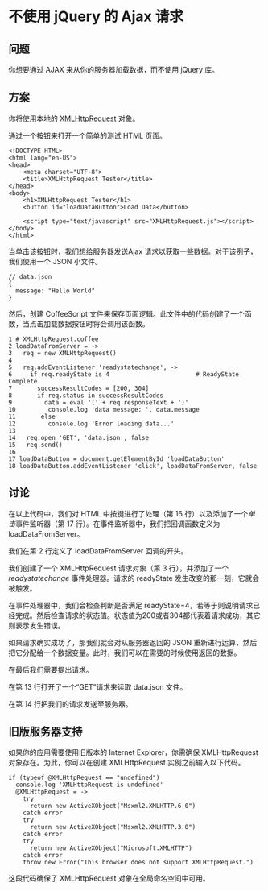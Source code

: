 # 不使用 jQuery 的 Ajax 请求

## 问题

你想要通过 AJAX 来从你的服务器加载数据，而不使用 jQuery 库。

## 方案

你将使用本地的 [XMLHttpRequest](https://en.wikipedia.org/wiki/XMLHttpRequest) 对象。

通过一个按钮来打开一个简单的测试 HTML 页面。

```
<!DOCTYPE HTML>
<html lang="en-US">
<head>
    <meta charset="UTF-8">
    <title>XMLHttpRequest Tester</title>
</head>
<body>
    <h1>XMLHttpRequest Tester</h1>
    <button id="loadDataButton">Load Data</button>

    <script type="text/javascript" src="XMLHttpRequest.js"></script>
</body>
</html>
```

当单击该按钮时，我们想给服务器发送Ajax 请求以获取一些数据。对于该例子，我们使用一个 JSON 小文件。

```
// data.json
{
  message: "Hello World"
}
```

然后，创建 CoffeeScript 文件来保存页面逻辑。此文件中的代码创建了一个函数，当点击加载数据按钮时将会调用该函数。

```
1 # XMLHttpRequest.coffee
2 loadDataFromServer = ->
3   req = new XMLHttpRequest()
4 
5   req.addEventListener 'readystatechange', ->
6     if req.readyState is 4                        # ReadyState Complete
7       successResultCodes = [200, 304]
8       if req.status in successResultCodes
9         data = eval '(' + req.responseText + ')'
10         console.log 'data message: ', data.message
11       else
12         console.log 'Error loading data...'
13 
14   req.open 'GET', 'data.json', false
15   req.send()
16 
17 loadDataButton = document.getElementById 'loadDataButton'
18 loadDataButton.addEventListener 'click', loadDataFromServer, false
```

## 讨论

在以上代码中，我们对 HTML 中按键进行了处理（第 16 行）以及添加了一个*单击*事件监听器（第 17 行）。在事件监听器中，我们把回调函数定义为 loadDataFromServer。

我们在第 2 行定义了 loadDataFromServer 回调的开头。

我们创建了一个 XMLHttpRequest 请求对象（第 3 行），并添加了一个 *readystatechange* 事件处理器。请求的 readyState 发生改变的那一刻，它就会被触发。

在事件处理器中，我们会检查判断是否满足 readyState=4，若等于则说明请求已经完成。然后检查请求的状态值。状态值为200或者304都代表着请求成功，其它则表示发生错误。

如果请求确实成功了，那我们就会对从服务器返回的 JSON 重新进行运算，然后把它分配给一个数据变量。此时，我们可以在需要的时候使用返回的数据。

在最后我们需要提出请求。

在第 13 行打开了一个“GET”请求来读取 data.json 文件。

在第 14 行把我们的请求发送至服务器。

## 旧版服务器支持

如果你的应用需要使用旧版本的 Internet Explorer，你需确保 XMLHttpRequest 对象存在。为此，你可以在创建 XMLHttpRequest 实例之前输入以下代码。

```
if (typeof @XMLHttpRequest == "undefined")
  console.log 'XMLHttpRequest is undefined'
  @XMLHttpRequest = ->
    try
      return new ActiveXObject("Msxml2.XMLHTTP.6.0")
    catch error
    try
      return new ActiveXObject("Msxml2.XMLHTTP.3.0")
    catch error
    try
      return new ActiveXObject("Microsoft.XMLHTTP")
    catch error
    throw new Error("This browser does not support XMLHttpRequest.")
```

这段代码确保了 XMLHttpRequest 对象在全局命名空间中可用。

